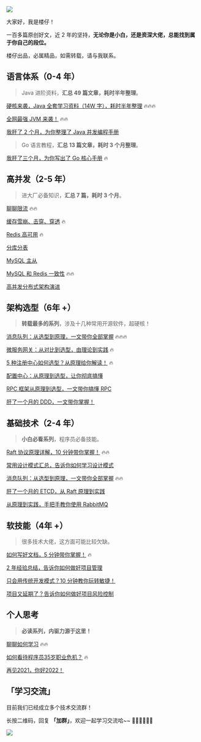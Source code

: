 ![](https://files.mdnice.com/user/13837/420eeba6-5d64-4d64-88e8-48d995a33647.png)

大家好，我是楼仔！

一百多篇原创好文，近 2 年的坚持，**无论你是小白，还是资深大佬，总能找到属于你自己的段位。**

楼仔出品，必属精品，如需转载，请与我联系。

## 语言体系（0-4 年）
> Java 进阶资料，**汇总 49 篇文章，耗时半年整理**。

[硬核来袭，Java 全套学习资料（14W 字），耗时半年整理](https://mp.weixin.qq.com/s?__biz=Mzg3OTU5NzQ1Mw==&mid=2247486095&idx=1&sn=6a9bc64371add8c48ab1a8d6265ee4cf&chksm=cf03486df874c17b61687cbbe236831fb6fe73e9aef6b7818f9cb20b07e3d39ac21f55a0b2e7&token=1333208047&lang=zh_CN#rd) 🔥🔥🔥

[全网最强 JVM 来袭！](https://mp.weixin.qq.com/s?__biz=Mzg3OTU5NzQ1Mw==&mid=2247488282&idx=1&sn=a5247ff61e8379790b509e49b24199f2&chksm=cf0351f8f874d8ee21f2f6d7f8d4e3e96915cc028adf27caf6ff0be1747b11168e07e434b2e3&token=950555629&lang=zh_CN#rd) 🔥🔥

[我肝了 2 个月，为你整理了 Java 并发编程手册](https://mp.weixin.qq.com/s/BWRUFg28SINxrSK_kcPxxg)

> Go 语言教程，**汇总 13 篇文章，耗时 3 个月整理**。

[我肝了三个月，为你写出了 Go 核心手册](https://mp.weixin.qq.com/s?__biz=Mzg3OTU5NzQ1Mw==&mid=2247485840&idx=1&sn=d065d2e91b182cf566faf05f64ad728c&chksm=cf034b72f874c26411b97930b1d5d56117368cfc6061fed991fbc28c7cb9d2cf7a52e04c7de2&token=1333208047&lang=zh_CN#rd) 🔥

## 高并发（2-5 年）
> 进大厂必备知识，**汇总 7 篇，耗时 3 个月**。

[聊聊限流](https://mp.weixin.qq.com/s?__biz=Mzg3OTU5NzQ1Mw==&mid=2247487439&idx=1&sn=87beaedb8a8024615f0674c1cf88ca02&chksm=cf034d2df874c43bc2a928e856ebd7dc3f17742e425bb192e3e410f4c15ee4ab195f13e8c706#rd) 🔥🔥

[缓存雪崩、击穿、穿透](https://mp.weixin.qq.com/s?__biz=Mzg3OTU5NzQ1Mw==&mid=2247487819&idx=1&sn=050954a62d6f6bec57c931ef2170f9f4&chksm=cf0353a9f874dabfeea08d22e5beee017f7efe024bdf3d0cbcfd104926c52e4537075af08c02#rd) 🔥

[Redis 高可用](https://mp.weixin.qq.com/s?__biz=Mzg3OTU5NzQ1Mw==&mid=2247488519&idx=1&sn=c082f8f8a5442e622f5c82af63994359&chksm=cf0356e5f874dff3ba81f06e4387d76a5ebbdd1ca0799a2699832aa15c29258abf3abed9fee5&token=950555629&lang=zh_CN#rd) 🔥

[分库分表](https://mp.weixin.qq.com/s?__biz=Mzg3OTU5NzQ1Mw==&mid=2247488080&idx=1&sn=35a14120bdacace4b06b6f83537a1b63&chksm=cf0350b2f874d9a40a72d06ab7ad6e8c5305f18cd2d4ed2dcce7031668cc1e0c0b77303c0d6c&token=950555629&lang=zh_CN#rd)

[MySQL 主从](https://mp.weixin.qq.com/s?__biz=Mzg3OTU5NzQ1Mw==&mid=2247488080&idx=2&sn=6eb4a0acbb388a22ce75bba982d9e206&chksm=cf0350b2f874d9a440204d399ff418bd2fee2d9740d6be48f15e37eee3f1e2154fcc3eb33b7e&token=950555629&lang=zh_CN#rd)

[MySQL 和 Redis 一致性](https://mp.weixin.qq.com/s?__biz=Mzg3OTU5NzQ1Mw==&mid=2247487489&idx=1&sn=67a85678dd14699ae29c7f5ab87fbfb0&chksm=cf0352e3f874dbf5f27cb548ff7bcb725ea23ae8792e965f90a9a304d016c7bab4747da60dbf#rd) 🔥🔥

[高并发分布式架构演进](https://mp.weixin.qq.com/s?__biz=Mzg3OTU5NzQ1Mw==&mid=2247487292&idx=1&sn=b3f5f5eafd190d3aa79d729e687054e2&chksm=cf034ddef874c4c8409e1036bd1aa008b24b97611ba624aceae7dea8d415cca9ce2e0b097b1f#rd)


## 架构选型（6年 +）
> **转载最多的系列**，涉及十几种常用开源软件，超硬核！

[消息队列：从选型到原理，一文带你全部掌握](https://mp.weixin.qq.com/s?__biz=Mzg3OTU5NzQ1Mw==&mid=2247487669&idx=1&sn=7225d0d5613e33a1b1daf18083d04ca1&chksm=cf035257f874db411cb301382934d73bb1e4b8fc2f584335d65535e9c173f7e5e7e1d6b5286b&token=1760780777&lang=zh_CN#rd) 🔥🔥🔥

[微服务网关：从对比到选型，由理论到实践](https://mp.weixin.qq.com/s?__biz=Mzg3OTU5NzQ1Mw==&mid=2247486746&idx=1&sn=90bc94797d539b5724b55c9dda075de3&chksm=cf034ff8f874c6ee8d03b915a164e1755103f13270d95e8c32b3e325b990bccdd397929a9faf#rd) 🔥

[5 种注册中心如何选型？从原理给你解读！](https://mp.weixin.qq.com/s?__biz=Mzg3OTU5NzQ1Mw==&mid=2247486918&idx=1&sn=5651cd0b4b9c8e68bcfa55c00c0950d6&chksm=cf034f24f874c632511684057337a744c54702543ec3690aa06dbf4bbaf980b2828f52276c9b#rd) 🔥

[配置中心：从原理到选型，让你彻底搞懂](https://mp.weixin.qq.com/s/1D-X6MyMxZriX7NkYWS5zA) 

[RPC 框架从原理到选型，一文带你搞懂 RPC](https://mp.weixin.qq.com/s/ll4nUVB28KpyTMS93xAckQ) 

[肝了一个月的 DDD，一文带你掌握！](https://mp.weixin.qq.com/s?__biz=Mzg3OTU5NzQ1Mw==&mid=2247487929&idx=1&sn=e33ca9ee496ef4ecb159a719223259a7&chksm=cf03535bf874da4d72568c2e6235be9084bcd71227f33d588f1019e4a1a4f10e482d44e7bbb1&token=950555629&lang=zh_CN#rd) 


## 基础技术（2-4 年）
> **小白必看系列**，程序员必备技能。

[Raft 协议原理详解，10 分钟带你掌握！](https://mp.weixin.qq.com/s?__biz=Mzg3OTU5NzQ1Mw==&mid=2247487178&idx=1&sn=f2dee0ed272ef6902aede55b2b5baa02&chksm=cf034c28f874c53e8c7d5ca2cf1a8cc918d2d9f5dc6bf19e06e35222bdb3035fa377e6f003bb&token=1760780777&lang=zh_CN#rd) 🔥🔥

[常用设计模式汇总，告诉你如何学习设计模式](https://mp.weixin.qq.com/s?__biz=Mzg3OTU5NzQ1Mw==&mid=2247486053&idx=1&sn=717cbc791ae7a40a41286352f562a86f&chksm=cf034887f874c1911efdcad1895b4ce51fb180f5878fb3ab020162c316ba461f69e80d00534e&token=1333208047&lang=zh_CN#rd)

[消息队列：从选型到原理，一文带你全部掌握](https://mp.weixin.qq.com/s?__biz=Mzg3OTU5NzQ1Mw==&mid=2247485959&idx=1&sn=7bd52a53ec37face8984ba6bf52744c9&chksm=cf0348e5f874c1f3ee0d4f8eab4997d35e46b91fb0106b331a208409fd308aa15f8f3ef6b0d4&token=950555629&lang=zh_CN#rd) 🔥🔥

[肝了一个月的 ETCD，从 Raft 原理到实践](https://mp.weixin.qq.com/s?__biz=Mzg3OTU5NzQ1Mw==&mid=2247485759&idx=1&sn=41957e94a2c69426befafd373fbddcc5&chksm=cf034bddf874c2cb52a7aafea5cd194e70308c7d4ad74183db8a36d3747122be1c7a31b84ee3&token=1333208047&lang=zh_CN#rd) 

[从原理到实践，手把手教你使用 RabbitMQ](https://mp.weixin.qq.com/s/adse6qpIiK0RE-Ebo-z5_Q)

## 软技能（4年 +）
> 很多技术大佬，这方面可能比较欠缺。

[如何写好文档，5 分钟带你掌握！](https://mp.weixin.qq.com/s?__biz=Mzg3OTU5NzQ1Mw==&mid=2247487346&idx=1&sn=3c1ac02a06f33c4c8cbe8910a5df0497&chksm=cf034d90f874c486251088e51ac159d34ac16fe84d73258dd9606edcaa0f14c664c676577d5f&token=1760780777&lang=zh_CN#rd) 🔥

[2 年经验总结，告诉你如何做好项目管理](https://mp.weixin.qq.com/s?__biz=Mzg3OTU5NzQ1Mw==&mid=2247486333&idx=1&sn=2cb1e47ea18c69c19f777b112edd8373&chksm=cf03499ff874c0891c1080db241a8cec1a3e30db48e522d93be684a94d1705b9ac7b3b308b1b&token=1333208047&lang=zh_CN#rd) 

[只会用传统开发模式？10 分钟教你玩转敏捷！](https://mp.weixin.qq.com/s?__biz=Mzg3OTU5NzQ1Mw==&mid=2247487115&idx=1&sn=0bc2986b5e31dd25f9f9aaba97090c67&chksm=cf034c69f874c57fc85e2b90b0a60c93338011b119331977dd3291d3e3d943f8b8abe8e42bca&token=851464442&lang=zh_CN#rd)

[项目又延期了？告诉你如何做好项目风险控制](https://mp.weixin.qq.com/s?__biz=Mzg3OTU5NzQ1Mw==&mid=2247486720&idx=1&sn=a333c8004e119cc2302d11133ea940b3&chksm=cf034fe2f874c6f4bc6959903970c709cb0bd3e806a740130d2b0f931756a8675e539b961de0&scene=178&cur_album_id=2220718105406865410#rd)

## 个人思考
> **必读系列，内驱力源于这里！**

[聊聊如何学习](https://mp.weixin.qq.com/s?__biz=Mzg3OTU5NzQ1Mw==&mid=2247487579&idx=1&sn=3a80950dd00734c820dcad0e52aa1ab6&chksm=cf0352b9f874dbaf786fff016dd465a4179c5f064b9f41dfb2fb98e6e1ba09f123d942767e20&token=1760780777&lang=zh_CN#rd) 🔥🔥

[如何看待程序员35岁职业危机？](https://mp.weixin.qq.com/s?__biz=Mzg3OTU5NzQ1Mw==&mid=2247486122&idx=1&sn=d5d28e0035ca144347027135187fbd11&chksm=cf034848f874c15ea26fb210fdefbef2491f9eed10694f7def52eb8013cfd91762ebe07f0e30&scene=178&cur_album_id=1886359370259611652#rd) 🔥

[再见2021，你好2022！](https://mp.weixin.qq.com/s?__biz=Mzg3OTU5NzQ1Mw==&mid=2247486121&idx=1&sn=229e7d71ec29980394189589642c10d7&chksm=cf03484bf874c15d4491fc200abd420977a2125a1a114ca71ad243835fd6e2c03d17426fe0ea&token=1760780777&lang=zh_CN#rd)

## 「学习交流」

目前我们已经成立多个技术交流群！

长按二维码，回复 **「加群」**，欢迎一起学习交流哈~~ 👏🏻👏🏻👏🏻

![](https://files.mdnice.com/user/13837/a14dda8d-513c-4581-b0d5-5542b0622d22.png)

